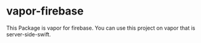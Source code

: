 # vapor-firebase
This Package is vapor for firebase. You can use this project on vapor that is server-side-swift.
